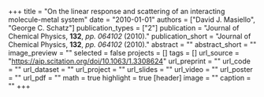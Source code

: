 +++
title = "On the linear response and scattering of an interacting molecule-metal system"
date = "2010-01-01"
authors = ["David J. Masiello", "George C. Schatz"]
publication_types = ["2"]
publication = "Journal of Chemical Physics, **132**, _pp. 064102_ (2010)."
publication_short = "Journal of Chemical Physics, **132**, _pp. 064102_ (2010)."
abstract = ""
abstract_short = ""
image_preview = ""
selected = false
projects = []
tags = []
url_source = "https://aip.scitation.org/doi/10.1063/1.3308624"
url_preprint = ""
url_code = ""
url_dataset = ""
url_project = ""
url_slides = ""
url_video = ""
url_poster = ""
url_pdf = ""
math = true
highlight = true
[header]
image = ""
caption = ""
+++
